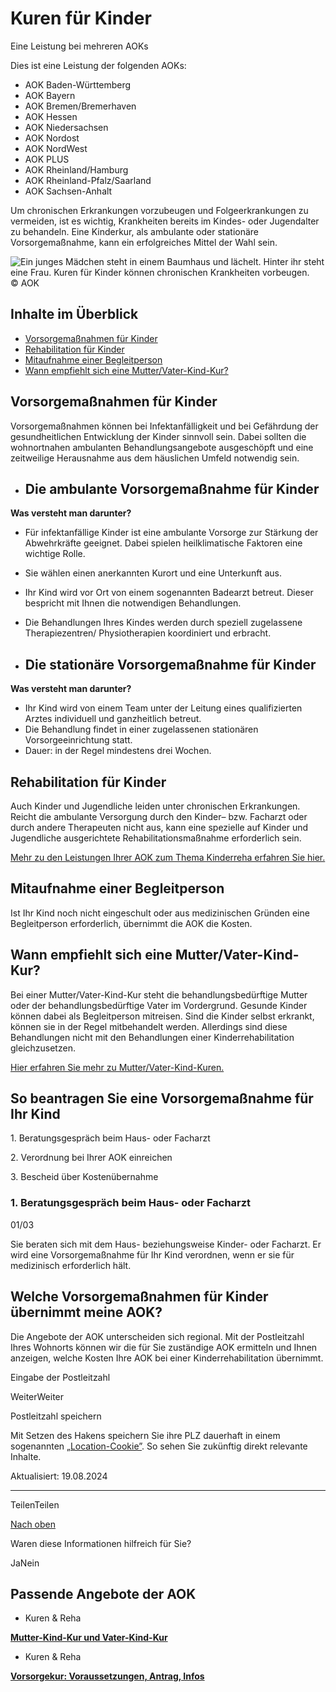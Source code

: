 # Kuren für Kinder

Eine Leistung bei mehreren AOKs

Dies ist eine Leistung der folgenden AOKs:

- AOK Baden-Württemberg
- AOK Bayern
- AOK Bremen/Bremerhaven
- AOK Hessen
- AOK Niedersachsen
- AOK Nordost
- AOK NordWest
- AOK PLUS
- AOK Rheinland/Hamburg
- AOK Rheinland-Pfalz/Saarland
- AOK Sachsen-Anhalt

Um chronischen Erkrankungen vorzubeugen und Folgeerkrankungen zu vermeiden, ist es wichtig, Krankheiten bereits im Kindes- oder Jugendalter zu behandeln. Eine Kinderkur, als ambulante oder stationäre Vorsorgemaßnahme, kann ein erfolgreiches Mittel der Wahl sein.

![Ein junges Mädchen steht in einem Baumhaus und lächelt. Hinter ihr steht eine Frau. Kuren für Kinder können chronischen Krankheiten vorbeugen.](https://www.aok.de/pk/magazin/cms/fileadmin/_processed_/0/5/csm_kur-beantragen-aok_39ca3330da.jpg.webp)© AOK

## Inhalte im Überblick

- [Vorsorgemaßnahmen für Kinder](https://www.aok.de/pk/leistungen/kuren-reha/kuren-kinder/#c1590608780)
- [Rehabilitation für Kinder](https://www.aok.de/pk/leistungen/kuren-reha/kuren-kinder/#c1590608782)
- [Mitaufnahme einer Begleitperson](https://www.aok.de/pk/leistungen/kuren-reha/kuren-kinder/#c1590608783)
- [Wann empfiehlt sich eine Mutter/Vater-Kind-Kur?](https://www.aok.de/pk/leistungen/kuren-reha/kuren-kinder/#c1590608786)

## Vorsorgemaßnahmen für Kinder

Vorsorgemaßnahmen können bei Infektanfälligkeit und bei Gefährdung der gesundheitlichen Entwicklung der Kinder sinnvoll sein. Dabei sollten die wohnortnahen ambulanten Behandlungsangebote ausgeschöpft und eine zeitweilige Herausnahme aus dem häuslichen Umfeld notwendig sein.

- ## Die ambulante Vorsorgemaßnahme für Kinder









**Was versteht man darunter?**



- Für infektanfällige Kinder ist eine ambulante Vorsorge zur Stärkung der Abwehrkräfte geeignet. Dabei spielen heilklimatische Faktoren eine wichtige Rolle.
- Sie wählen einen anerkannten Kurort und eine Unterkunft aus.
- Ihr Kind wird vor Ort von einem sogenannten Badearzt betreut. Dieser bespricht mit Ihnen die notwendigen Behandlungen.
- Die Behandlungen Ihres Kindes werden durch speziell zugelassene Therapiezentren/ Physiotherapien koordiniert und erbracht.

- ## Die stationäre Vorsorgemaßnahme für Kinder









**Was versteht man darunter?**



- Ihr Kind wird von einem Team unter der Leitung eines qualifizierten Arztes individuell und ganzheitlich betreut.
- Die Behandlung findet in einer zugelassenen stationären Vorsorgeeinrichtung statt.
- Dauer: in der Regel mindestens drei Wochen.

## Rehabilitation für Kinder

Auch Kinder und Jugendliche leiden unter chronischen Erkrankungen. Reicht die ambulante Versorgung durch den Kinder– bzw. Facharzt oder durch andere Therapeuten nicht aus, kann eine spezielle auf Kinder und Jugendliche ausgerichtete Rehabilitationsmaßnahme erforderlich sein.

[Mehr zu den Leistungen Ihrer AOK zum Thema Kinderreha erfahren Sie hier.](https://www.aok.de/pk/leistungen/kuren-reha/reha-kinder/)

## Mitaufnahme einer Begleitperson

Ist Ihr Kind noch nicht eingeschult oder aus medizinischen Gründen eine Begleitperson erforderlich, übernimmt die AOK die Kosten.

## Wann empfiehlt sich eine Mutter/Vater-Kind-Kur?

Bei einer Mutter/Vater-Kind-Kur steht die behandlungsbedürftige Mutter oder der behandlungsbedürftige Vater im Vordergrund. Gesunde Kinder können dabei als Begleitperson mitreisen. Sind die Kinder selbst erkrankt, können sie in der Regel mitbehandelt werden. Allerdings sind diese Behandlungen nicht mit den Behandlungen einer Kinderrehabilitation gleichzusetzen.

[Hier erfahren Sie mehr zu Mutter/Vater-Kind-Kuren.](https://www.aok.de/pk/leistungen/kuren-reha/mutter-kind-kur-und-vater-kind-kur/)

## So beantragen Sie eine Vorsorgemaßnahme für Ihr Kind

1\. Beratungsgespräch beim Haus- oder Facharzt

2\. Verordnung bei Ihrer AOK einreichen

3\. Bescheid über Kostenübernahme

### 1\. Beratungsgespräch beim Haus- oder Facharzt

01/03

Sie beraten sich mit dem Haus- beziehungsweise Kinder- oder Facharzt. Er wird eine Vorsorgemaßnahme für Ihr Kind verordnen, wenn er sie für medizinisch erforderlich hält.

## Welche Vorsorgemaßnahmen für Kinder übernimmt meine AOK?

Die Angebote der AOK unterscheiden sich regional. Mit der Postleitzahl Ihres Wohnorts können wir die für Sie zuständige AOK ermitteln und Ihnen anzeigen, welche Kosten Ihre AOK bei einer Kinderrehabilitation übernimmt.

Eingabe der Postleitzahl

WeiterWeiter

Postleitzahl speichern

Mit Setzen des Hakens speichern Sie ihre PLZ dauerhaft in einem sogenannten [„Location-Cookie”](https://www.aok.de/pk/rechtliches/datenschutzerklaerung/). So sehen Sie zukünftig direkt relevante Inhalte.

Aktualisiert: 19.08.2024

* * *

TeilenTeilen

[Nach oben](https://www.aok.de/pk/leistungen/kuren-reha/kuren-kinder/#main-content)

Waren diese Informationen hilfreich für Sie?

JaNein

## Passende Angebote der AOK

- Kuren & Reha

[**Mutter-Kind-Kur und Vater-Kind-Kur**](https://www.aok.de/pk/leistungen/kuren-reha/mutter-kind-kur-und-vater-kind-kur/)

- Kuren & Reha

[**Vorsorgekur: Voraussetzungen, Antrag, Infos**](https://www.aok.de/pk/leistungen/kuren-reha/vorsorgekur-voraussetzungen-antrag/)